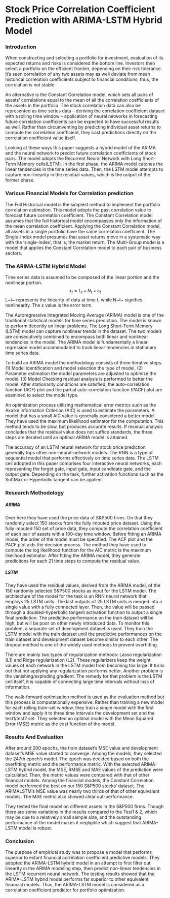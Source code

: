 # Stock Price Correlation Coefficient Prediction with ARIMA-LSTM Hybrid Model



### Introduction

When constructing and selecting a portfolio for investment, evaluation of its expected returns and risks is considered the bottom line. Investors then select a portfolio on the efficient frontier, depending on their risk tolerance. It’s seen correlation of any two assets may as well deviate from mean historical correlation coefficients subject to financial conditions; thus, the correlation is not stable. 

An alternative is the Constant Correlation model, which sets all pairs of assets’ correlations equal to the mean of all the correlation coefficients of the assets in the portfolio. The stock correlation data can also be represented as time series data – deriving the correlation coefficient dataset with a rolling time window – application of neural networks in forecasting future correlation coefficients can be expected to have successful results as well. Rather than circumventing by predicting individual asset returns to compute the correlation coefficient, they cast predictions directly on the correlation coefficient value itself.

Looking at these ways this paper suggests a hybrid model of the ARIMA and the neural network to predict future correlation coefficients of stock pairs. The model adopts the Recurrent Neural Network with Long Short-Term Memory cells(LSTM). In the first phase, the ARIMA model catches the linear tendencies in the time series data. Then, the LSTM model attempts to capture non-linearity in the residual values, which is the output of the former phase. 

###  Various Financial Models for Correlation prediction

The Full Historical model is the simplest method to implement the portfolio correlation estimation. This model adopts the past correlation value to forecast future correlation coefficient. The Constant Correlation model assumes that the full historical model encompasses only the information of the mean correlation coefficient. Applying the Constant Correlation model, all assets in a single portfolio have the same correlation coefficient. The Single-Index model presumes that asset returns move in a systematic way with the ‘single-index’, that is, the market return. The Multi-Group model is a model that applies the Constant Correlation model to each pair of business sectors.



### The ARIMA-LSTM Hybrid Model

Time series data is assumed to be composed of the linear portion and the nonlinear portion. 
$$
x_t = L_t + N_t + ε_t
$$
L~t~ represents the linearity of data at time t, while N~t~ signifies nonlinearity. The ε value is the error term.

The Autoregressive Integrated Moving Average (ARIMA) model is one of the traditional statistical models for time series prediction. The model is known to perform decently on linear problems. The Long Short-Term Memory (LSTM) model can capture nonlinear trends in the dataset. The two models are consecutively combined to encompass both linear and nonlinear tendencies in the model. The ARIMA model is fundamentally a linear regression model accommodated to track linear tendencies in stationary time series data.

To build an ARIMA model the methodology consists of three iterative steps. (1) Model identification and model selection the type of model, (2) Parameter estimation the model parameters are adjusted to optimize the model. (3) Model Checking residual analysis is performed to better the model. After stationarity conditions are satisfied, the auto-correlation function (ACF) plot and the partial auto-correlation function (PACF) plot are examined to select the model type. 

An optimization process utilizing mathematical error metrics such as the Akaike Information Criterion (AIC) is used to estimate the parameters. A model that has a small AIC value is generally considered a better model. They have used the maximum likelihood estimator for the computation. This method tends to be slow, but produces accurate results. If residual analysis concludes that the residual value does not suffice standards, the three steps are iterated until an optimal ARIMA model is attained.

The accuracy of an LSTM neural network for stock price prediction generally tops other non-neural-network models. The RNN is a type of sequential model that performs effectively on time series data. The LSTM cell adopted in this paper comprises four interactive neural networks, each representing the forget gate, input gate, input candidate gate, and the output gate. Depending on the task, further activation functions such as the SoftMax or Hyperbolic tangent can be applied.

### Research Methodology

##### ARIMA

Over here they have used the price data of S&P500 firms. On that they randomly select 150 stocks from the fully imputed price dataset. Using the fully imputed 150 set of price data, they compute the correlation coefficient of each pair of assets with a 100-day time window. Before fitting an ARIMA model, the order of the model must be specified. The ACF plot and the PACF plot aids the decision process. The method they have used to compute the log likelihood function for the AIC metric is the maximum likelihood estimator. After fitting the ARIMA model, they generate predictions for each 21 time steps to compute the residual value.

##### LSTM

They have used the residual values, derived from the ARIMA model, of the 150 randomly selected S&P500 stocks as input for the LSTM model. The architecture of the model for the task is an RNN neural network that employs 25 LSTM units. The last outputs of 25 LSTM units is merged into a single value with a fully connected layer. Then, the value will be passed through a doubled-hyperbolic tangent activation function to output a single final prediction. The predictive performance on the train dataset will be high, but will be poor on other newly introduced data. To monitor this problem, a separate set of development dataset is used. They train the LSTM model with the train dataset until the predictive performances on the train dataset and development dataset become similar to each other. The dropout method is one of the widely used methods to prevent overfitting.

There are mainly two types of regularization methods: Lasso regularization (L1) and Ridge regularization (L2). These regularizers keep the weight values of each network in the LSTM model from becoming too large. It turns out that not applying any regularization performs better. Another problem is the vanishing/exploding gradient. The remedy for that problem is the LSTM cell itself, it is capable of connecting large time intervals without loss of information.

 The walk-forward optimization method is used as the evaluation method but this process is computationally expensive. Rather than training a new model for each rolling train-set window, they train a single model with the first window and apply it to three time intervals the development set and the test1/test2 set. They selected an optimal model with the Mean Squared Error (MSE) metric as the cost function of the model.

### Results And Evaluation

After around 200 epochs, the train dataset’s MSE value and development dataset’s MSE value started to converge. Among the models, they selected the 247th epoch’s model. The epoch was decided based on both the overfitting metric and the performance metric. With the selected ARIMA-LSTM hybrid model, the MSE, RMSE and MAE values of the prediction were calculated. Then, the metric values were compared with that of other financial models. Among the financial models, the Constant Correlation model performed the best on our 150 S&P500 stocks’ dataset. The ARIMALSTM’s MSE value was nearly two thirds of that of other equivalent models. The MAE metric also showed clear out-performance. 

They tested the final model on different assets in the S&P500 firms. Though there are some variations in the results compared to the Test1 & 2, which may be due to a relatively small sample size, and the outstanding performance of the model makes it negligible which suggest that ARIMA-LSTM model is robust.

### Conclusion

The purpose of empirical study was to propose a model that performs superior to extant financial correlation coefficient predictive models. They adopted the ARIMA-LSTM hybrid model in an attempt to first filter out linearity in the ARIMA modeling step, then predict non-linear tendencies in the LSTM recurrent neural network. The testing results showed that the ARIMA-LSTM hybrid model performs far superior to other equivalent financial models. Thus, the ARIMA-LSTM model is considered as a correlation coefficient predictor for portfolio optimization.
